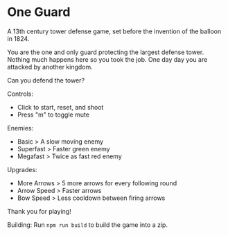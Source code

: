 # One Guard
A 13th century tower defense game, set before the invention of the balloon in 1824.

You are the one and only guard protecting the largest defense tower. Nothing much happens here so you took the job. One day day you are attacked by another kingdom.

Can you defend the tower?

Controls:
- Click to start, reset, and shoot
- Press "m" to toggle mute

Enemies:
- Basic > A slow moving enemy
- Superfast > Faster green enemy
- Megafast > Twice as fast red enemy

Upgrades:
- More Arrows > 5 more arrows for every following round
- Arrow Speed > Faster arrows
- Bow Speed > Less cooldown between firing arrows

Thank you for playing!

Building:
Run `npm run build` to build the game into a zip.